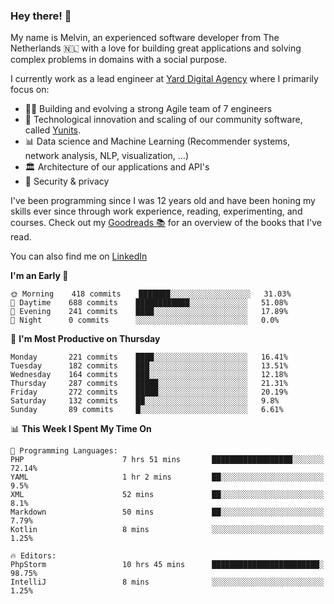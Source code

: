 ### Hey there! 👋

My name is Melvin, an experienced software developer from The Netherlands 🇳🇱 with a love for building great applications and solving complex problems in domains with a social purpose. 

I currently work as a lead engineer at [Yard Digital Agency](https://github.com/yardinternet) where I primarily focus on:

* 👏🏼 Building and evolving a strong Agile team of 7 engineers
* 🚀 Technological innovation and scaling of our community software, called [Yunits](https://www.yunits.com/).
* 📊 Data science and Machine Learning (Recommender systems, network analysis, NLP, visualization, ...)
* 🏛 Architecture of our applications and API's
* 🔐 Security & privacy

I've been programming since I was 12 years old and have been honing my skills ever since through work experience, reading, experimenting, and courses.
Check out my [Goodreads 📚](https://goodreads.com/melvinkoopmans) for an overview of the books that I've read. 

You can also find me on [LinkedIn](https://www.linkedin.com/in/melvinkoopmans)

<!--START_SECTION:waka-->
**I'm an Early 🐤** 

```text
🌞 Morning    418 commits    ███████░░░░░░░░░░░░░░░░░░   31.03% 
🌆 Daytime    688 commits    ████████████░░░░░░░░░░░░░   51.08% 
🌃 Evening    241 commits    ████░░░░░░░░░░░░░░░░░░░░░   17.89% 
🌙 Night      0 commits      ░░░░░░░░░░░░░░░░░░░░░░░░░   0.0%

```
📅 **I'm Most Productive on Thursday** 

```text
Monday       221 commits    ████░░░░░░░░░░░░░░░░░░░░░   16.41% 
Tuesday      182 commits    ███░░░░░░░░░░░░░░░░░░░░░░   13.51% 
Wednesday    164 commits    ███░░░░░░░░░░░░░░░░░░░░░░   12.18% 
Thursday     287 commits    █████░░░░░░░░░░░░░░░░░░░░   21.31% 
Friday       272 commits    █████░░░░░░░░░░░░░░░░░░░░   20.19% 
Saturday     132 commits    ██░░░░░░░░░░░░░░░░░░░░░░░   9.8% 
Sunday       89 commits     █░░░░░░░░░░░░░░░░░░░░░░░░   6.61%

```


📊 **This Week I Spent My Time On** 

```text
💬 Programming Languages: 
PHP                      7 hrs 51 mins       ██████████████████░░░░░░░   72.14% 
YAML                     1 hr 2 mins         ██░░░░░░░░░░░░░░░░░░░░░░░   9.5% 
XML                      52 mins             ██░░░░░░░░░░░░░░░░░░░░░░░   8.1% 
Markdown                 50 mins             ██░░░░░░░░░░░░░░░░░░░░░░░   7.79% 
Kotlin                   8 mins              ░░░░░░░░░░░░░░░░░░░░░░░░░   1.25%

🔥 Editors: 
PhpStorm                 10 hrs 45 mins      ████████████████████████░   98.75% 
IntelliJ                 8 mins              ░░░░░░░░░░░░░░░░░░░░░░░░░   1.25%

```


<!--END_SECTION:waka-->
